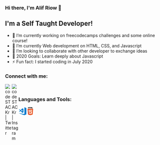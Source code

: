 ### Hi there, I'm Alif Riow 👋

## I'm a Self Taught Developer!

- 🔭 I’m currently working on freecodecamps challenges and some online course!
- 🌱 I’m currently Web development on HTML, CSS, and Javascript
- 👯 I’m looking to collaborate with other developer to exchange ideas
- 🥅 2020 Goals: Learn deeply about Javascript
- ⚡ Fun fact: I started coding in July 2020

### Connect with me:

[<img align="left" alt="codeSTACKr | Twitter" width="22px" src="https://cdn.jsdelivr.net/npm/simple-icons@v3/icons/twitter.svg" />][twitter]
[<img align="left" alt="codeSTACKr | Instagram" width="22px" src="https://cdn.jsdelivr.net/npm/simple-icons@v3/icons/instagram.svg" />][instagram]

<br />

### Languages and Tools:

<img align="left" alt="Visual Studio Code" width="26px" src="https://raw.githubusercontent.com/github/explore/80688e429a7d4ef2fca1e82350fe8e3517d3494d/topics/visual-studio-code/visual-studio-code.png" />
<img align="left" alt="HTML5" width="26px" src="https://raw.githubusercontent.com/github/explore/80688e429a7d4ef2fca1e82350fe8e3517d3494d/topics/html/html.png" />


[twitter]: https://twitter.com/alifriow
[instagram]: https://instagram.com/alifriow
